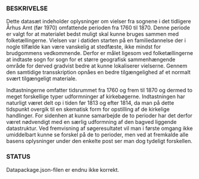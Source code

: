 ### BESKRIVELSE
Dette datasæt indeholder oplysninger om vielser fra sognene i det tidligere Århus Amt (før 1970) omfattende perioden fra 1760 til 1870. Denne periode er valgt for at materialet bedst muligt skal kunne bruges sammen med folketællingerne. Vielsen var i datiden starten på en familiedannelse der i nogle tilfælde kan være vanskelig at stedfæste, ikke mindst for brudgommens vedkommende. Derfor er målet ligesom ved folketællingerne at indtaste sogn for sogn for et større geografisk sammenhængende område for derved gradvist bedre at kunne lokaliserer vielserne. Gennem den samtidige transskription opnåes en bedre tilgængelighed af et normalt svært tilgængeligt materiale.

Indtastningerne omfatter tidsrummet fra 1760 og frem til 1870 og dermed to meget forskellige typer udformninger af kirkebøgerne. Indtastningen har naturligt været delt op i tiden før 1813 og efter 1814, da man på dette tidspunkt overgik til en skematisk form for opstilling af de kirkelige handlinger. For sidenhen at kunne samarbejde de to perioder har det derfor været nødvendigt med en særlig udformning af den bagved liggende datastruktur. Ved fremvisning af søgeresultatet vil man i første omgang ikke umiddelbart kunne se forskel på de to perioder, men ved at fremkalde alle basens oplysninger under den enkelte post ser man dog tydeligt forskellen.

### STATUS
Datapackage.json-filen er endnu ikke korrekt.
